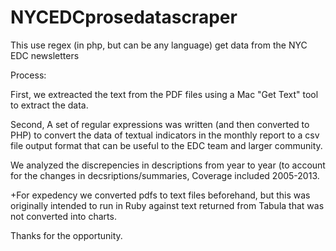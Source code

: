 NYCEDCprosedatascraper
======================

This use regex (in php, but can be any language) get data from the NYC EDC newsletters

Process:

First, we extreacted the text from the PDF files using a Mac "Get Text" tool to extract the data.

Second, A set of regular expressions was written (and then converted to PHP) to convert the data of textual indicators in the monthly report to a csv file output format that can be useful to the EDC team and larger community.

We analyzed the discrepencies in descriptions from year to year (to account for the changes in decsriptions/summaries, Coverage included 2005-2013. 

+For expedency we converted pdfs to text files beforehand, but this was originally intended to run in Ruby against text returned from Tabula that was not converted into charts. 

Thanks for the opportunity.
